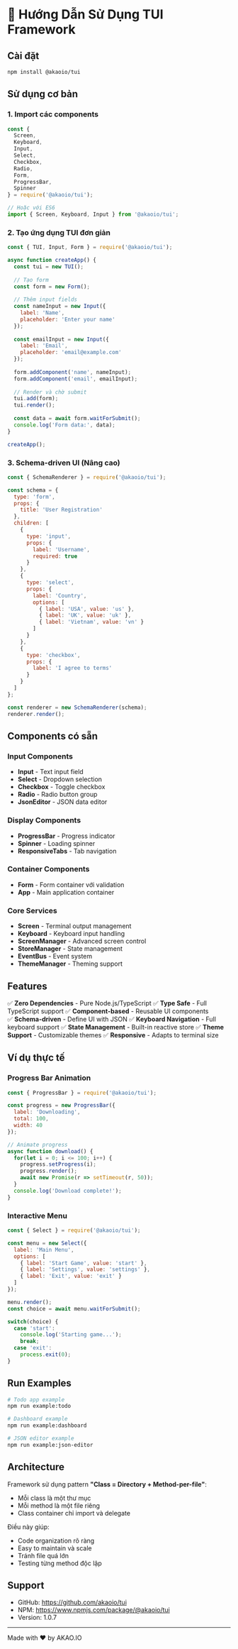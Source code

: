 # 🚀 Hướng Dẫn Sử Dụng TUI Framework

## Cài đặt

```bash
npm install @akaoio/tui
```

## Sử dụng cơ bản

### 1. Import các components

```javascript
const { 
  Screen, 
  Keyboard, 
  Input, 
  Select,
  Checkbox,
  Radio,
  Form,
  ProgressBar,
  Spinner 
} = require('@akaoio/tui');

// Hoặc với ES6
import { Screen, Keyboard, Input } from '@akaoio/tui';
```

### 2. Tạo ứng dụng TUI đơn giản

```javascript
const { TUI, Input, Form } = require('@akaoio/tui');

async function createApp() {
  const tui = new TUI();
  
  // Tạo form
  const form = new Form();
  
  // Thêm input fields
  const nameInput = new Input({
    label: 'Name',
    placeholder: 'Enter your name'
  });
  
  const emailInput = new Input({
    label: 'Email',
    placeholder: 'email@example.com'
  });
  
  form.addComponent('name', nameInput);
  form.addComponent('email', emailInput);
  
  // Render và chờ submit
  tui.add(form);
  tui.render();
  
  const data = await form.waitForSubmit();
  console.log('Form data:', data);
}

createApp();
```

### 3. Schema-driven UI (Nâng cao)

```javascript
const { SchemaRenderer } = require('@akaoio/tui');

const schema = {
  type: 'form',
  props: {
    title: 'User Registration'
  },
  children: [
    {
      type: 'input',
      props: {
        label: 'Username',
        required: true
      }
    },
    {
      type: 'select',
      props: {
        label: 'Country',
        options: [
          { label: 'USA', value: 'us' },
          { label: 'UK', value: 'uk' },
          { label: 'Vietnam', value: 'vn' }
        ]
      }
    },
    {
      type: 'checkbox',
      props: {
        label: 'I agree to terms'
      }
    }
  ]
};

const renderer = new SchemaRenderer(schema);
renderer.render();
```

## Components có sẵn

### Input Components
- **Input** - Text input field
- **Select** - Dropdown selection
- **Checkbox** - Toggle checkbox
- **Radio** - Radio button group
- **JsonEditor** - JSON data editor

### Display Components
- **ProgressBar** - Progress indicator
- **Spinner** - Loading spinner
- **ResponsiveTabs** - Tab navigation

### Container Components
- **Form** - Form container với validation
- **App** - Main application container

### Core Services
- **Screen** - Terminal output management
- **Keyboard** - Keyboard input handling
- **ScreenManager** - Advanced screen control
- **StoreManager** - State management
- **EventBus** - Event system
- **ThemeManager** - Theming support

## Features

✅ **Zero Dependencies** - Pure Node.js/TypeScript
✅ **Type Safe** - Full TypeScript support
✅ **Component-based** - Reusable UI components  
✅ **Schema-driven** - Define UI with JSON
✅ **Keyboard Navigation** - Full keyboard support
✅ **State Management** - Built-in reactive store
✅ **Theme Support** - Customizable themes
✅ **Responsive** - Adapts to terminal size

## Ví dụ thực tế

### Progress Bar Animation
```javascript
const { ProgressBar } = require('@akaoio/tui');

const progress = new ProgressBar({
  label: 'Downloading',
  total: 100,
  width: 40
});

// Animate progress
async function download() {
  for(let i = 0; i <= 100; i++) {
    progress.setProgress(i);
    progress.render();
    await new Promise(r => setTimeout(r, 50));
  }
  console.log('Download complete!');
}
```

### Interactive Menu
```javascript
const { Select } = require('@akaoio/tui');

const menu = new Select({
  label: 'Main Menu',
  options: [
    { label: 'Start Game', value: 'start' },
    { label: 'Settings', value: 'settings' },
    { label: 'Exit', value: 'exit' }
  ]
});

menu.render();
const choice = await menu.waitForSubmit();

switch(choice) {
  case 'start':
    console.log('Starting game...');
    break;
  case 'exit':
    process.exit(0);
}
```

## Run Examples

```bash
# Todo app example
npm run example:todo

# Dashboard example  
npm run example:dashboard

# JSON editor example
npm run example:json-editor
```

## Architecture

Framework sử dụng pattern **"Class = Directory + Method-per-file"**:
- Mỗi class là một thư mục
- Mỗi method là một file riêng
- Class container chỉ import và delegate

Điều này giúp:
- Code organization rõ ràng
- Easy to maintain và scale
- Tránh file quá lớn
- Testing từng method độc lập

## Support

- GitHub: https://github.com/akaoio/tui
- NPM: https://www.npmjs.com/package/@akaoio/tui
- Version: 1.0.7

---

Made with ❤️ by AKAO.IO